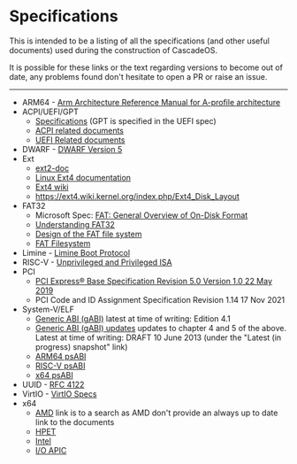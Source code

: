 # Specifications
This is intended to be a listing of all the specifications (and other useful documents) used during the construction of CascadeOS.

It is possible for these links or the text regarding versions to become out of date, any problems found don't hesitate to open a PR or raise an issue.

---

* ARM64 - [Arm Architecture Reference Manual for A-profile architecture](https://developer.arm.com/documentation/ddi0487/ja/?lang=en)
* ACPI/UEFI/GPT
  * [Specifications](https://uefi.org/specifications) (GPT is specified in the UEFI spec) 
  * [ACPI related documents](https://uefi.org/acpi)
  * [UEFI Related documents](https://uefi.org/uefi)
* DWARF - [DWARF Version 5](https://dwarfstd.org/dwarf5std.html)
* Ext
  * [ext2-doc](https://www.nongnu.org/ext2-doc/)
  * [Linux Ext4 documentation](https://www.kernel.org/doc/html/latest/filesystems/ext4/index.html)
  * [Ext4 wiki](https://ext4.wiki.kernel.org/index.php/Main_Page)
  * https://ext4.wiki.kernel.org/index.php/Ext4_Disk_Layout
* FAT32
  * Microsoft Spec: [FAT: General Overview of On-Disk Format](https://www.win.tue.nl/~aeb/linux/fs/fat/fatgen103.pdf)
  * [Understanding FAT32](https://www.pjrc.com/tech/8051/ide/fat32.html)
  * [Design of the FAT file system](https://en.wikipedia.org/wiki/Design_of_the_FAT_file_system)
  * [FAT Filesystem](http://elm-chan.org/docs/fat_e.html)
* Limine - [Limine Boot Protocol](https://github.com/limine-bootloader/limine/blob/stable/PROTOCOL.md)
* RISC-V - [Unprivileged and Privileged ISA](https://github.com/riscv/riscv-isa-manual)
* PCI
  * [PCI Express® Base Specification Revision 5.0 Version 1.0 22 May 2019](https://picture.iczhiku.com/resource/eetop/SYkDTqhOLhpUTnMx.pdf)
  * PCI Code and ID Assignment Specification Revision 1.14 17 Nov 2021
* System-V/ELF
  * [Generic ABI (gABI)](https://www.sco.com/developers/devspecs/) latest at time of writing: Edition 4.1
  * [Generic ABI (gABI) updates](https://www.sco.com/developers/gabi/) updates to chapter 4 and 5 of the above. Latest at time of writing: DRAFT 10 June 2013 (under the "Latest (in progress) snapshot" link)
  * [ARM64 psABI](https://github.com/ARM-software/abi-aa)
  * [RISC-V psABI](https://github.com/riscv-non-isa/riscv-elf-psabi-doc)
  * [x64 psABI](https://gitlab.com/x86-psABIs/x86-64-ABI)
* UUID - [RFC 4122](https://datatracker.ietf.org/doc/html/rfc4122)
* VirtIO - [VirtIO Specs](https://docs.oasis-open.org/virtio/virtio/)
* x64
  * [AMD](https://www.amd.com/en/search/documentation/hub.html#q=AMD64%20Architecture%20Programmer's%20Manual&f-amd_document_type=Programmer%20References) link is to a search as AMD don't provide an always up to date link to the documents
  * [HPET](http://www.intel.com/content/dam/www/public/us/en/documents/technical-specifications/software-developers-hpet-spec-1-0a.pdf)
  * [Intel](https://www.intel.com/content/www/us/en/developer/articles/technical/intel-sdm.html)
  * [I/O APIC](http://web.archive.org/web/20161130153145/http://download.intel.com/design/chipsets/datashts/29056601.pdf)
